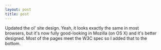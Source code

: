 ```yaml
---
layout: post
title: post 
---
```



Updated the ol' site design. Yeah, it looks exactly the same in most browsers, but it's now fully good-looking in Mozilla (on OS X) and it's better designed. Most of the pages meet the W3C spec so I added that to the bottom.
